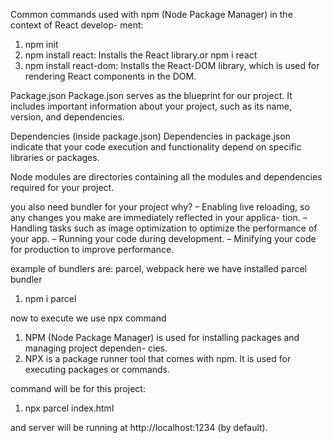 
Common commands used with npm (Node Package Manager) in the context of React develop- ment:
1. npm init
2. npm install react: Installs the React library.or npm i react
3. npm install react-dom: Installs the React-DOM library, which is used for rendering React components in the DOM.

Package.json
Package.json serves as the blueprint for our project.
It includes important information about your project, such as its name, version, and dependencies.

Dependencies (inside package.json)
Dependencies in package.json indicate that your code execution and functionality depend on specific libraries or packages.

Node modules are directories containing all the modules and dependencies required for your project.

you also need bundler for your project
why?
– Enabling live reloading, so any changes you make are immediately reflected in your applica- tion.
– Handling tasks such as image optimization to optimize the performance of your app.
– Running your code during development.
– Minifying your code for production to improve performance.

example of bundlers are: parcel, webpack
here we have installed parcel bundler
1. npm i parcel

now to execute we use npx command
1. NPM (Node Package Manager) is used for installing packages and managing project dependen- cies.
2. NPX is a package runner tool that comes with npm. It is used for executing packages or commands.

command will be for this project:
1. npx parcel index.html

and server will be running at http://localhost:1234 (by default).

